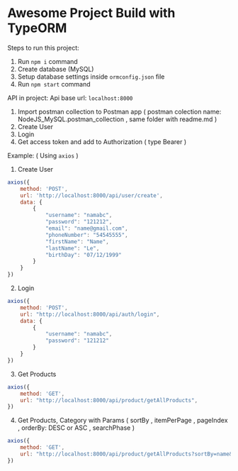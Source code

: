 # Awesome Project Build with TypeORM

Steps to run this project:

1. Run `npm i` command
2. Create database (MySQL)
3. Setup database settings inside `ormconfig.json` file
4. Run `npm start` command


API in project: Api base url: `localhost:8000`


1. Import postman collection to Postman app ( postman colection name: NodeJS_MySQL.postman_collection ,  same folder with readme.md )
2. Create User
3. Login
4. Get access token and add to Authorization ( type Bearer )


Example: ( Using `axios` )

1. Create User
```javascript
axios({
    method: 'POST',
    url: 'http://localhost:8000/api/user/create',
    data: {
        {
            "username": "namabc",
            "password": "121212",
            "email": "name@gmail.com",
            "phoneNumber": "54545555",
            "firstName": "Name",
            "lastName": "Le",
            "birthDay": "07/12/1999"
        }
    }
})
```

2. Login

```javascript
axios({
    method: 'POST',
    url: "http://localhost:8000/api/auth/login",
    data: {
        {
            "username": "namabc",
            "password": "121212"
        }
    }
})
```

3. Get Products
```javascript
axios({
    method: 'GET',
    url: "http://localhost:8000/api/product/getAllProducts",
})
```

4. Get Products, Category with Params ( sortBy , itemPerPage , pageIndex , orderBy: DESC or ASC , searchPhase )
```javascript
axios({
    method: 'GET',
    url: "http://localhost:8000/api/product/getAllProducts?sortBy=name&itemPerPage=5&pageIndex=0&orderBy=DESC&searchPhase=noki",
})
```